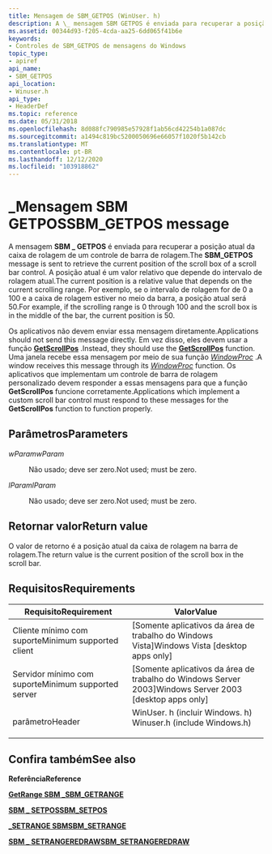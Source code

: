 ```yaml
---
title: Mensagem de SBM_GETPOS (WinUser. h)
description: A \_ mensagem SBM GETPOS é enviada para recuperar a posição atual da caixa de rolagem de um controle de barra de rolagem.
ms.assetid: 00344d93-f205-4cda-aa25-6dd065f41b6e
keywords:
- Controles de SBM_GETPOS de mensagens do Windows
topic_type:
- apiref
api_name:
- SBM_GETPOS
api_location:
- Winuser.h
api_type:
- HeaderDef
ms.topic: reference
ms.date: 05/31/2018
ms.openlocfilehash: 8d088fc790985e57928f1ab56cd42254b1a087dc
ms.sourcegitcommit: a1494c819bc5200050696e66057f1020f5b142cb
ms.translationtype: MT
ms.contentlocale: pt-BR
ms.lasthandoff: 12/12/2020
ms.locfileid: "103918862"
---
```

# <a name="sbm_getpos-message"></a><span data-ttu-id="7c6cc-104">\_Mensagem SBM GETPOS</span><span class="sxs-lookup"><span data-stu-id="7c6cc-104">SBM\_GETPOS message</span></span>

<span data-ttu-id="7c6cc-105">A mensagem **SBM \_ GETPOS** é enviada para recuperar a posição atual da caixa de rolagem de um controle de barra de rolagem.</span><span class="sxs-lookup"><span data-stu-id="7c6cc-105">The **SBM\_GETPOS** message is sent to retrieve the current position of the scroll box of a scroll bar control.</span></span> <span data-ttu-id="7c6cc-106">A posição atual é um valor relativo que depende do intervalo de rolagem atual.</span><span class="sxs-lookup"><span data-stu-id="7c6cc-106">The current position is a relative value that depends on the current scrolling range.</span></span> <span data-ttu-id="7c6cc-107">Por exemplo, se o intervalo de rolagem for de 0 a 100 e a caixa de rolagem estiver no meio da barra, a posição atual será 50.</span><span class="sxs-lookup"><span data-stu-id="7c6cc-107">For example, if the scrolling range is 0 through 100 and the scroll box is in the middle of the bar, the current position is 50.</span></span>

<span data-ttu-id="7c6cc-108">Os aplicativos não devem enviar essa mensagem diretamente.</span><span class="sxs-lookup"><span data-stu-id="7c6cc-108">Applications should not send this message directly.</span></span> <span data-ttu-id="7c6cc-109">Em vez disso, eles devem usar a função [**GetScrollPos**](/windows/desktop/api/Winuser/nf-winuser-getscrollpos) .</span><span class="sxs-lookup"><span data-stu-id="7c6cc-109">Instead, they should use the [**GetScrollPos**](/windows/desktop/api/Winuser/nf-winuser-getscrollpos) function.</span></span> <span data-ttu-id="7c6cc-110">Uma janela recebe essa mensagem por meio de sua função [*WindowProc*](/previous-versions/windows/desktop/legacy/ms633573(v=vs.85)) .</span><span class="sxs-lookup"><span data-stu-id="7c6cc-110">A window receives this message through its [*WindowProc*](/previous-versions/windows/desktop/legacy/ms633573(v=vs.85)) function.</span></span> <span data-ttu-id="7c6cc-111">Os aplicativos que implementam um controle de barra de rolagem personalizado devem responder a essas mensagens para que a função **GetScrollPos** funcione corretamente.</span><span class="sxs-lookup"><span data-stu-id="7c6cc-111">Applications which implement a custom scroll bar control must respond to these messages for the **GetScrollPos** function to function properly.</span></span>

## <a name="parameters"></a><span data-ttu-id="7c6cc-112">Parâmetros</span><span class="sxs-lookup"><span data-stu-id="7c6cc-112">Parameters</span></span>

<dl> <dt>

<span data-ttu-id="7c6cc-113">*wParam*</span><span class="sxs-lookup"><span data-stu-id="7c6cc-113">*wParam*</span></span> 
</dt> <dd>

<span data-ttu-id="7c6cc-114">Não usado; deve ser zero.</span><span class="sxs-lookup"><span data-stu-id="7c6cc-114">Not used; must be zero.</span></span>

</dd> <dt>

<span data-ttu-id="7c6cc-115">*lParam*</span><span class="sxs-lookup"><span data-stu-id="7c6cc-115">*lParam*</span></span> 
</dt> <dd>

<span data-ttu-id="7c6cc-116">Não usado; deve ser zero.</span><span class="sxs-lookup"><span data-stu-id="7c6cc-116">Not used; must be zero.</span></span>

</dd> </dl>

## <a name="return-value"></a><span data-ttu-id="7c6cc-117">Retornar valor</span><span class="sxs-lookup"><span data-stu-id="7c6cc-117">Return value</span></span>

<span data-ttu-id="7c6cc-118">O valor de retorno é a posição atual da caixa de rolagem na barra de rolagem.</span><span class="sxs-lookup"><span data-stu-id="7c6cc-118">The return value is the current position of the scroll box in the scroll bar.</span></span>

## <a name="requirements"></a><span data-ttu-id="7c6cc-119">Requisitos</span><span class="sxs-lookup"><span data-stu-id="7c6cc-119">Requirements</span></span>



| <span data-ttu-id="7c6cc-120">Requisito</span><span class="sxs-lookup"><span data-stu-id="7c6cc-120">Requirement</span></span> | <span data-ttu-id="7c6cc-121">Valor</span><span class="sxs-lookup"><span data-stu-id="7c6cc-121">Value</span></span> |
|-------------------------------------|----------------------------------------------------------------------------------------------------------|
| <span data-ttu-id="7c6cc-122">Cliente mínimo com suporte</span><span class="sxs-lookup"><span data-stu-id="7c6cc-122">Minimum supported client</span></span><br/> | <span data-ttu-id="7c6cc-123">\[Somente aplicativos da área de trabalho do Windows Vista\]</span><span class="sxs-lookup"><span data-stu-id="7c6cc-123">Windows Vista \[desktop apps only\]</span></span><br/>                                                           |
| <span data-ttu-id="7c6cc-124">Servidor mínimo com suporte</span><span class="sxs-lookup"><span data-stu-id="7c6cc-124">Minimum supported server</span></span><br/> | <span data-ttu-id="7c6cc-125">\[Somente aplicativos da área de trabalho do Windows Server 2003\]</span><span class="sxs-lookup"><span data-stu-id="7c6cc-125">Windows Server 2003 \[desktop apps only\]</span></span><br/>                                                     |
| <span data-ttu-id="7c6cc-126">parâmetro</span><span class="sxs-lookup"><span data-stu-id="7c6cc-126">Header</span></span><br/>                   | <dl> <span data-ttu-id="7c6cc-127"><dt>WinUser. h (incluir Windows. h)</dt></span><span class="sxs-lookup"><span data-stu-id="7c6cc-127"><dt>Winuser.h (include Windows.h)</dt></span></span> </dl> |



## <a name="see-also"></a><span data-ttu-id="7c6cc-128">Confira também</span><span class="sxs-lookup"><span data-stu-id="7c6cc-128">See also</span></span>

<dl> <dt>

<span data-ttu-id="7c6cc-129">**Referência**</span><span class="sxs-lookup"><span data-stu-id="7c6cc-129">**Reference**</span></span>
</dt> <dt>

[<span data-ttu-id="7c6cc-130">**GetRange SBM \_**</span><span class="sxs-lookup"><span data-stu-id="7c6cc-130">**SBM\_GETRANGE**</span></span>](sbm-getrange.md)
</dt> <dt>

[<span data-ttu-id="7c6cc-131">**SBM \_ SETPOS**</span><span class="sxs-lookup"><span data-stu-id="7c6cc-131">**SBM\_SETPOS**</span></span>](sbm-setpos.md)
</dt> <dt>

[<span data-ttu-id="7c6cc-132">**\_SETRANGE SBM**</span><span class="sxs-lookup"><span data-stu-id="7c6cc-132">**SBM\_SETRANGE**</span></span>](sbm-setrange.md)
</dt> <dt>

[<span data-ttu-id="7c6cc-133">**SBM \_ SETRANGEREDRAW**</span><span class="sxs-lookup"><span data-stu-id="7c6cc-133">**SBM\_SETRANGEREDRAW**</span></span>](sbm-setrangeredraw.md)
</dt> </dl>

 

